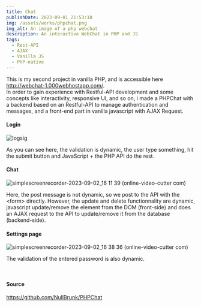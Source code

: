 ```yaml
---
title: Chat
publishDate: 2023-09-01 21:53:18
img: /assets/works/phpchat.png
img_alt: An image of a php webchat
description: An interactive WebChat in PHP and JS  
tags:
  - Rest-API
  - AJAX
  - Vanilla JS
  - PHP-native
---
```



This is my second project in vanilla PHP, and is accessible here http://webchat-1.000webhostapp.com/. <br>
In order to gain experience with Restful-API development and some concepts like interactivity, responsive UI, and so on, i made a PHPChat with a backend based on an Restful-API to manage authentication and messages, and a front-end part in vanilla javascript with AJAX Request.  

#### Login
![logsig](https://github.com/NullBrunk/PHPChat/assets/125673909/ea198379-ee30-421b-8bf9-d4c9a8c84274)

As you can see here, the validation is dynamic, the user type something, hit the submit button and JavaScript + the PHP API do the rest.

#### Chat 
![simplescreenrecorder-2023-09-02_16 11 39 (online-video-cutter com)](https://github.com/NullBrunk/PHPChat/assets/125673909/b14b05ed-f002-489e-b568-db3ab0a5cb9b)

Here, the post message is not dynamic, so we post to the API with the \<form\> directly. However, the update and delete functionnality are dynamic, javascript update/remove the element from the DOM (front-side) and does an AJAX request to the API to update/remove it from the database (backend-side).

#### Settings page
![simplescreenrecorder-2023-09-02_16 38 36 (online-video-cutter com)](https://github.com/NullBrunk/PHPChat/assets/125673909/672b8596-6146-4404-b13e-da1b2b09927a)

The validation of the entered password is also dynamic.

<br>


#### Source

https://github.com/NullBrunk/PHPChat
